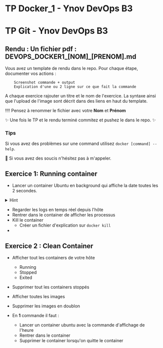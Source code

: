 # TP Docker_1 - Ynov DevOps B3
# TP Git - Ynov DevOps B3


## **Rendu :** Un fichier pdf : DEVOPS_DOCKER1_[NOM]\_[PRENOM].md

Vous avez un template de rendu dans le repo. 
Pour chaque étape, documenter vos actions : 

        Screenshot commande + output
        Explication d'une ou 2 ligne sur ce que fait la commande
        
A chaque exercice rajouter un titre et le nom de l'exercice. La syntaxe ainsi que l'upload de l'image sont décrit dans des liens en haut du template.

:bangbang::bangbang: Pensez à renommer le fichier avec votre **Nom** et **Prénom**

:sparkles: Une fois le TP et le rendu terminé commitez et pushez le dans le repo. :sparkles:
  
### Tips   
Si vous avez des problèmes sur une command utilisez `docker [command] --help`.

:raising_hand: Si vous avez des soucis n'hésitez pas à m'appeler. 
 
## Exercice 1: Running container

- Lancer un container Ubuntu en background qui affiche la date toutes les 2 secondes.

<details>
  <summary>Hint</summary>
  
  
  ```javascript
  while true; do date; sleep 2; done
  ```
  
</details>

- Regarder les logs en temps réel depuis l'hôte
- Rentrer dans le container de afficher les processus
- Kill le container
  - Créer un fichier d'explication sur `docker kill`
 - 

## Exercice 2 : Clean Container

- Afficher tout les containers de votre hôte
  - Running
  - Stopped
  - Exited
- Supprimer tout les containers stoppés
- Afficher toutes les images
- Supprimer les images en doublon

- En **1** commande il faut : 
  - Lancer un container ubuntu avec la commande d'affichage de l'heure 
  - Rentrer dans le container
  - Supprimer le container lorsqu'on quitte le container


